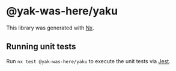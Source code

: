 # @yak-was-here/yaku

This library was generated with [Nx](https://nx.dev).

## Running unit tests

Run `nx test @yak-was-here/yaku` to execute the unit tests via [Jest](https://jestjs.io).
